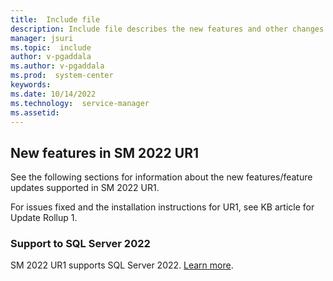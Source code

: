 ```yaml
---
title:  Include file
description: Include file describes the new features and other changes in System Center 2022 - Service Manager.
manager: jsuri
ms.topic:  include
author: v-pgaddala
ms.author: v-pgaddala
ms.prod:  system-center
keywords:  
ms.date: 10/14/2022
ms.technology:  service-manager
ms.assetid:  
---
```


## New features in SM 2022 UR1

See the following sections for information about the new features/feature updates supported in SM 2022 UR1.

For issues fixed and the installation instructions for UR1, see KB article for Update Rollup 1.

### Support to SQL Server 2022

SM 2022 UR1 supports SQL Server 2022. [Learn more](../scsm/system-requirements.md).

